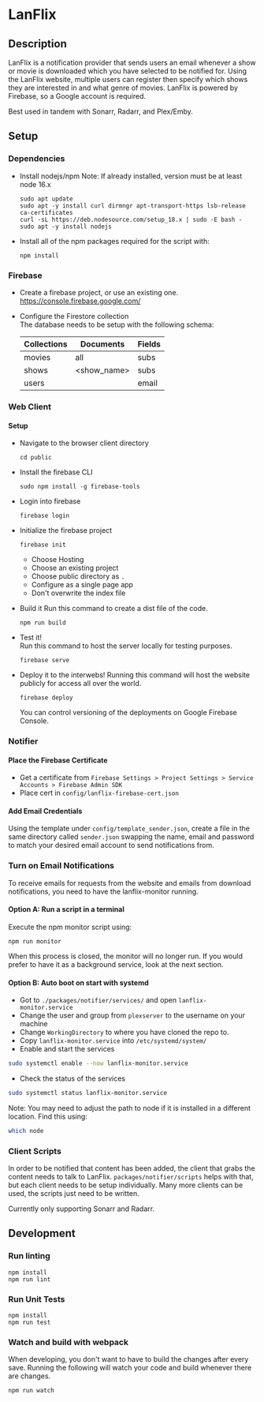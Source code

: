 # LanFlix

## Description

LanFlix is a notification provider that sends users an email whenever a show or movie is downloaded which you have selected to be notified for. Using the LanFlix website, multiple users can register then specify which shows they are interested in and what genre of movies. LanFlix is powered by Firebase, so a Google account is required.

Best used in tandem with Sonarr, Radarr, and Plex/Emby.

## Setup

### Dependencies

- Install nodejs/npm
  Note: If already installed, version must be at least node 16.x
  ```
  sudo apt update
  sudo apt -y install curl dirmngr apt-transport-https lsb-release ca-certificates
  curl -sL https://deb.nodesource.com/setup_18.x | sudo -E bash -
  sudo apt -y install nodejs
  ```
- Install all of the npm packages required for the script with:
  ```
  npm install
  ```

### Firebase

- Create a firebase project, or use an existing one.  
  https://console.firebase.google.com/

- Configure the Firestore collection  
  The database needs to be setup with the following schema:

  | Collections | Documents   | Fields |
  | ----------- | ----------- | ------ |
  | movies      | all         | subs   |
  | shows       | <show_name> | subs   |
  | users       | <name>      | email  |

### Web Client

#### Setup

- Navigate to the browser client directory
  ```
  cd public
  ```
- Install the firebase CLI
  ```
  sudo npm install -g firebase-tools
  ```
- Login into firebase
  ```
  firebase login
  ```
- Initialize the firebase project

  ```
  firebase init
  ```

  - Choose Hosting
  - Choose an existing project
  - Choose public directory as `.`
  - Configure as a single page app
  - Don't overwrite the index file

- Build it
  Run this command to create a dist file of the code.
  ```
  npm run build
  ```
- Test it!  
  Run this command to host the server locally for testing purposes.
  ```
  firebase serve
  ```
- Deploy it to the interwebs!
  Running this command will host the website publicly for access all over the world.
  ```
  firebase deploy
  ```
  You can control versioning of the deployments on Google Firebase Console.

### Notifier

#### Place the Firebase Certificate

- Get a certificate from `Firebase Settings > Project Settings > Service Accounts > Firebase Admin SDK`
- Place cert in `config/lanflix-firebase-cert.json`

#### Add Email Credentials

Using the template under `config/template_sender.json`, create a file in the same directory called `sender.json` swapping the name, email and password to match your desired email account to send notifications from.

### Turn on Email Notifications

To receive emails for requests from the website and emails from download notifications, you need to have the lanflix-monitor running.

#### Option A: Run a script in a terminal

Execute the npm monitor script using:

```
npm run monitor
```

When this process is closed, the monitor will no longer run. If you would prefer to have it as a background service, look at the next section.

#### Option B: Auto boot on start with systemd

- Got to `./packages/notifier/services/` and open `lanflix-monitor.service`
- Change the user and group from `plexserver` to the username on your machine
- Change `WorkingDirectory` to where you have cloned the repo to.
- Copy `lanflix-monitor.service` into `/etc/systemd/system/`
- Enable and start the services

```bash
sudo systemctl enable --now lanflix-monitor.service
```

- Check the status of the services

```bash
sudo systemctl status lanflix-monitor.service
```

Note: You may need to adjust the path to node if it is installed in a different location. Find this using:

```bash
which node
```

### Client Scripts

In order to be notified that content has been added, the client that grabs the content needs to talk to LanFlix. `packages/notifier/scripts` helps with that, but each client needs to be setup individually. Many more clients can be used, the scripts just need to be written.

Currently only supporting Sonarr and Radarr.

## Development

### Run linting

```
npm install
npm run lint
```

### Run Unit Tests

```
npm install
npm run test
```

### Watch and build with webpack

When developing, you don't want to have to build the changes after every save. Running the following will watch your code and build whenever there are changes.

```
npm run watch
```
